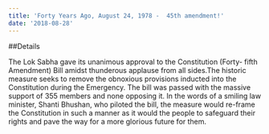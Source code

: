 ```yaml
---
title: 'Forty Years Ago, August 24, 1978 -  45th amendment!'
date: '2018-08-28'
---
```

##Details



The Lok Sabha gave its unanimous approval to the Constitution (Forty- fifth Amendment) Bill amidst thunderous applause from all sides.The historic measure seeks to remove the obnoxious provisions inducted into the Constitution during the Emergency. The bill was passed with the massive support of 355 members and none opposing it. In the words of a smiling law minister, Shanti Bhushan, who piloted the bill, the measure would re-frame the Constitution in such a manner as it would the people to safeguard their rights and pave the way for a more glorious future for them.
